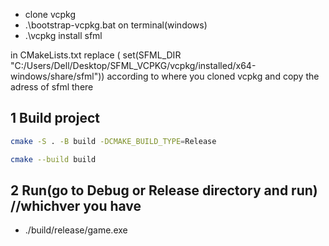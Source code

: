 - clone vcpkg
- .\bootstrap-vcpkg.bat on terminal(windows)
- .\vcpkg install sfml

in  CMakeLists.txt replace ( set(SFML_DIR "C:/Users/Dell/Desktop/SFML_VCPKG/vcpkg/installed/x64-windows/share/sfml")) according to where you cloned vcpkg and copy the adress of sfml there

## 1 Build project
```bash
cmake -S . -B build -DCMAKE_BUILD_TYPE=Release
```
```bash
cmake --build build
```
## 2 Run(go to Debug or Release directory and run) //whichver you have
- ./build/release/game.exe

